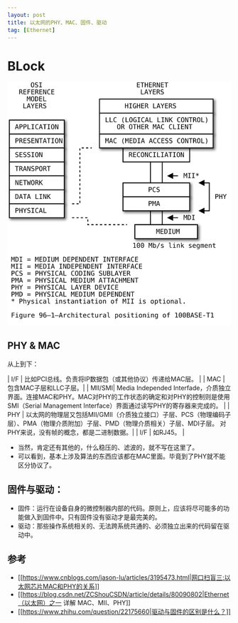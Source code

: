 ```yaml
---
layout: post
title: 以太网的PHY、MAC、固件、驱动
tag: [Ethernet]
---
```


<!--break-->

# BLock

![Figure 96–1—Architectural positioning of 100BASE-T1](../public/2021/01/19/ieee802.3.96.1.svg)

## PHY & MAC

从上到下：

| I/F | 比如PCI总线。负责将IP数据包（或其他协议）传递给MAC层。 |
| MAC | 包含MAC子层和LLC子层。|
| MII/SMI| Media Independed Interfade，介质独立界面。连接MAC和PHY。MAC对PHY的工作状态的确定和对PHY的控制则是使用SMI（Serial Management Interface）界面通过读写PHY的寄存器来完成的。 |
| PHY | 以太网的物理层又包括MII/GMII（介质独立接口）子层、PCS（物理编码子层）、PMA（物理介质附加）子层、PMD（物理介质相关）子层、MDI子层。 对PHY来说，没有帧的概念，都是二进制数据。|
| I/F | 如RJ45。 |


* 当然，肯定还有其他的，什么稳压的、滤波的，就不写在这里了。
* 可以看到，基本上涉及算法的东西应该都在MAC里面。毕竟到了PHY就不能区分协议了。

## 固件与驱动：

* 固件：运行在设备自身的微控制器内部的代码。原则上，应该将尽可能多的功能做入到固件中。只有固件没有驱动才是最完美的。
* 驱动：那些操作系统相关的、无法跨系统共通的、必须独立出来的代码留在驱动中。

## 参考

* [[https://www.cnblogs.com/jason-lu/articles/3195473.html|网口扫盲三:以太网芯片MAC和PHY的关系]]
* [[https://blog.csdn.net/ZCShouCSDN/article/details/80090802|Ethernet（以太网）之一 详解 MAC、MII、PHY]]
* [[https://www.zhihu.com/question/22175660|驱动与固件的区别是什么？]]
